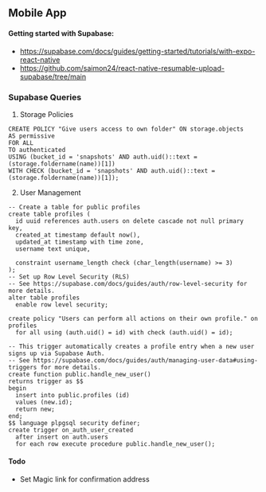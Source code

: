 ## Mobile App

#### Getting started with Supabase:

- https://supabase.com/docs/guides/getting-started/tutorials/with-expo-react-native
- https://github.com/saimon24/react-native-resumable-upload-supabase/tree/main

### Supabase Queries

1. Storage Policies

```
CREATE POLICY "Give users access to own folder" ON storage.objects
AS permissive
FOR ALL
TO authenticated
USING (bucket_id = 'snapshots' AND auth.uid()::text = (storage.foldername(name))[1])
WITH CHECK (bucket_id = 'snapshots' AND auth.uid()::text = (storage.foldername(name))[1]);
```

2. User Management

```
-- Create a table for public profiles
create table profiles (
  id uuid references auth.users on delete cascade not null primary key,
  created_at timestamp default now(),
  updated_at timestamp with time zone,
  username text unique,

  constraint username_length check (char_length(username) >= 3)
);
-- Set up Row Level Security (RLS)
-- See https://supabase.com/docs/guides/auth/row-level-security for more details.
alter table profiles
  enable row level security;

create policy "Users can perform all actions on their own profile." on profiles
  for all using (auth.uid() = id) with check (auth.uid() = id);

-- This trigger automatically creates a profile entry when a new user signs up via Supabase Auth.
-- See https://supabase.com/docs/guides/auth/managing-user-data#using-triggers for more details.
create function public.handle_new_user()
returns trigger as $$
begin
  insert into public.profiles (id)
  values (new.id);
  return new;
end;
$$ language plpgsql security definer;
create trigger on_auth_user_created
  after insert on auth.users
  for each row execute procedure public.handle_new_user();
```

#### Todo

- Set Magic link for confirmation address
